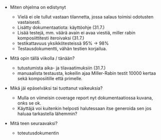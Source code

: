 
- Miten ohjelma on edistynyt
    - Vielä ei ole tullut vastaan tilannetta, jossa salaus toimisi odotusten vastaisesti.
    - Lisätty dokumentaatiota: käyttöohje (31.7.)
    - Lisää testejä, mm. väärä avain ei avaa viestiä, miller rabin komposiittitesti iteroivaksi (31.7.)
    - testikattavuus yksikkötesteissä 95% -> 98%
    - Testausdokumentti, vähän testien korjailua.
    
- Mitä opin tällä viikolla / tänään?
   - tutustumista aika- ja tilavaatimuksiin (31.7.)
   - manuaalista testausta, kokeilin ajaa Miller-Rabin testit 10000 kertaa sekä komposiitille että primelle.
    
- Mikä jäi epäselväksi tai tuottanut vaikeuksia? 
    
   - Mulla on viimeisin coverage report nyt dokumentaatiossa kuvana, onks se ok. 
   - Käyttäjä voi kuitenkin helposti halutessaan itse generoida sen jos haluaa tarkastella lähemmin?

- Mitä teen seuraavaksi?
    
    - toteutusdokumentin


 
